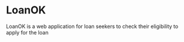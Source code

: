 # LoanOK
LoanOK is a web application for loan seekers to check their eligibility to apply for the loan
